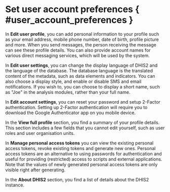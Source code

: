 # Set user account preferences { #user_account_preferences }

In **Edit user profile**, you can add personal information to your profile
such as your email address, mobile phone number, date of birth, profile
picture and more. When you send messages, the person receiving the message can see these
profile details. You can also provide account names for various direct
messaging services, which will be used by the system.

In **Edit user settings**, you can change the display language of DHIS2 and
the language of the database. The database language is the translated
content of the metadata, such as data elements and indicators. You can
also choose a display style, and enable or disable SMS and email
notifications. If you wish to, you can choose to display a short name,
such as "Joe" in the analysis modules, rather than your full name.

In **Edit account settings**, you can reset your password and setup 2-Factor
authentication. Setting up 2-Factor authentication will require you to
download the Google Authenticator app on you mobile device.

In the **View full profile** section, you find a summary of your profile details.
This section includes a few fields that you cannot edit yourself,
such as user roles and user organisation units.

In **Manage personal access tokens** you can view the existing personal access
tokens, revoke existing tokens and generate new ones. Personal access tokens are
an alternative to using passwords for authentication and useful for providing
(restricted) access to scripts and external applications. Note that the values of
newly generated personal access tokens are only visible right after generating.

In the **About DHIS2** section, you find a list of details about the DHIS2 instance.
